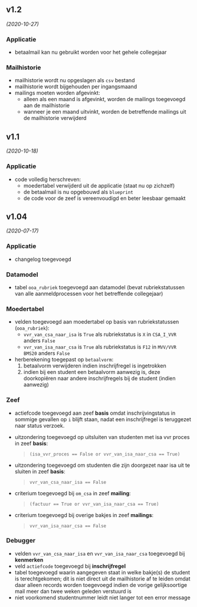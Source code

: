 ## v1.2
*(2020-10-27)*

### Applicatie
- betaalmail kan nu gebruikt worden voor het gehele collegejaar

### Mailhistorie
- mailhistorie wordt nu opgeslagen als `csv` bestand
- mailhistorie wordt bijgehouden per ingangsmaand
- mailings moeten worden afgevinkt:
    - alleen als een maand is afgevinkt, worden de mailings toegevoegd aan de mailhistorie
    - wanneer je een maand uitvinkt, worden de betreffende mailings uit de mailhistorie verwijderd

## v1.1
*(2020-10-18)*

### Applicatie
- code volledig herschreven:
    - moedertabel verwijderd uit de applicatie (staat nu op zichzelf)
    - de betaalmail is nu opgebouwd als `blueprint`
    - de code voor de zeef is vereenvoudigd en beter leesbaar gemaakt

## v1.04
*(2020-07-17)*

### Applicatie
- changelog toegevoegd

### Datamodel
- tabel `ooa_rubriek` toegevoegd aan datamodel (bevat rubriekstatussen van alle aanmeldprocessen voor het betreffende collegejaar)

### Moedertabel
- velden toegevoegd aan moedertabel op basis van rubriekstatussen (`ooa_rubriek`):
    * `vvr_van_csa_naar_isa` is `True` als rubriekstatus is `X` in `CSA_I_VVR` anders `False`
    * `vvr_van_isa_naar_csa` is `True` als rubriekstatus is `F12` in `MVV/VVR BMS20` anders `False`
- herberekening toegepast op `betaalvorm`:
    1. betaalvorm verwijderen indien inschrijfregel is ingetrokken
    2. indien bij een student een betaalvorm aanwezig is, deze doorkopiëren naar andere inschrijfregels bij de student (indien aanwezig)

### Zeef
- actiefcode toegevoegd aan zeef **basis** omdat inschrijvingstatus in sommige gevallen op `i` blijft staan, nadat een inschrijfregel is teruggezet naar status verzoek.
- uitzondering toegevoegd op uitsluiten van studenten met isa vvr proces in zeef **basis**:

    > `(isa_vvr_proces == False or vvr_van_isa_naar_csa == True)`

- uitzondering toegevoegd om studenten die zijn doorgezet naar isa uit te sluiten in zeef **basis**:

    > `vvr_van_csa_naar_isa == False`

- criterium toegevoegd bij `om_csa` in zeef **mailing**:

    > `(factuur == True or vvr_van_isa_naar_csa == True)`

- criterium toegevoegd bij overige bakjes in zeef **mailings**:

    > `vvr_van_isa_naar_csa == False`

### Debugger
- velden `vvr_van_csa_naar_isa` en `vvr_van_isa_naar_csa` toegevoegd bij **kenmerken**
- veld `actiefcode` toegevoegd bij **inschrijfregel**
- tabel toegevoegd waarin aangegeven staat in welke bakje(s) de student is terechtgekomen; dit is niet direct uit de mailhistorie af te leiden omdat daar alleen records worden toegevoegd indien de vorige gelijksoortige mail meer dan twee weken geleden verstuurd is
- niet voorkomend studentnummer leidt niet langer tot een error message
